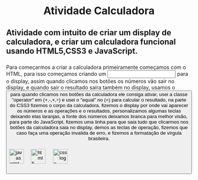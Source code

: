 <h1 align="center">Atividade Calculadora</h1>

###

<h2 align="left">Atividade com intuito de criar um display de calculadora, e criar um calculadora funcional usando HTML5,CSS3 e JavaScript.</h2>

###

<p align="left">Para começarmos a criar a calculadora primeiramente começamos com o HTML, para isso começamos criando um <input> para o display, assim quando clicamos nos botões os números vão sair no display, e quando sair o resultado saíra também no display, usamos o <button onclick> para quando clicamos nos botões da calculadora ele consiga ativar, usei a classe "operator" em (+,-,×,÷) e usei o "equal" no (=) para calcular  o resultado, na parte do CSS3 fizemos o corpo da calculadora, fizemos o display por onde vai aparecer os números e as operações e o resultados, personalizamos algumas teclas deixando elas laranjas, a fonte dos números deixamos branca para melhor visão, para parte do JavaScript, fizemos uma linha para que saia tudo que clicarmos nos botões da calculadora saia no display, demos as teclas de operação, fizemos que caso faça uma operação invalida de erro, e fizemos a formatação de virgula brasileira.</p>

###

<div align="left">
  <img src="https://cdn.jsdelivr.net/gh/devicons/devicon/icons/javascript/javascript-original.svg" height="40" alt="javascript logo"  />
  <img width="12" />
  <img src="https://cdn.jsdelivr.net/gh/devicons/devicon/icons/html5/html5-original.svg" height="40" alt="html5 logo"  />
  <img width="12" />
  <img src="https://cdn.jsdelivr.net/gh/devicons/devicon/icons/css3/css3-original.svg" height="40" alt="css logo"  />
</div>

###
